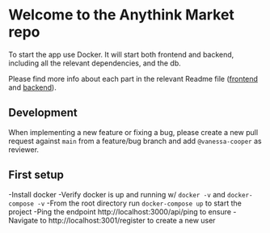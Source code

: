# Welcome to the Anythink Market repo

To start the app use Docker. It will start both frontend and backend, including all the relevant dependencies, and the db.

Please find more info about each part in the relevant Readme file ([frontend](frontend/readme.md) and [backend](backend/README.md)).

## Development

When implementing a new feature or fixing a bug, please create a new pull request against `main` from a feature/bug branch and add `@vanessa-cooper` as reviewer.

## First setup

-Install docker
-Verify docker is up and running w/ `docker -v` and `docker-compose -v`
-From the root directory run `docker-compose up` to start the project
-Ping the endpoint http://localhost:3000/api/ping to ensure 
-Navigate to http://localhost:3001/register to create a new user
